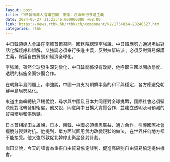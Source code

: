 ```yaml
---
layout: post
title: 中日韓領導人會議召開　李強：必須奉行多邊主義
date: 2024-05-27 11:21:46.000000000 +08:00
link: https://news.rthk.hk/rthk/ch/component/k2/1754834-20240527.htm
categories: rthk
---
```


中日韓領導人會議在南韓首爾召開。國務院總理李強說，中日韓應努力通過坦誠對話化解疑慮和誤解，又強調必須奉行多邊主義，反對拉幫結派；必須反對貿易保護主義，保護自由貿易和經濟全球化。

李強說，雖然全球發生深刻變化，中日韓關係沒有改變，他呼籲三國以開放態度、透明的措施全面恢復合作。

在朝鮮半島問題上，李強說，中國一貫支持朝鮮半島的和平與穩定，各方應避免朝鮮半島局勢惡化。

東道主南韓總統尹錫悅說，尋求與中國及日本共同應對全球挑戰，國際社會必須堅決應對北韓發射衛星。他又說，同意與中日擴大實質合作，並建立透明及可預測的貿易環境和供應鏈。

日本首相岸田文雄說，日本、南韓、中國必須集思廣益、通力合作，引導國際社會擺脫分裂與對抗。他提到，單方面試圖用武力改變現狀的做法，在世界任何地方都不能接受。他又強烈敦促北韓停止衛星發射計劃。

岸田又說，今天的峰會為重振自由貿易協定談判、促進高級别自由貿易協定提供機會。
